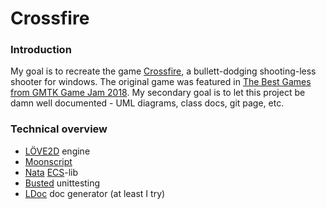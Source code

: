 # Crossfire

### Introduction
My goal is to recreate the game [Crossfire](https://seet.itch.io/crossfire), a bullett-dodging shooting-less shooter for windows.
The original game was featured in [The Best Games from GMTK Game Jam 2018](https://www.youtube.com/watch?v=s2ebZXQ_J8Q).
My secondary goal is to let this project be damn well documented - UML diagrams, class docs, git page, etc.
### Technical overview
 - [LÖVE2D](https://love2d.org/) engine
 - [Moonscript](https://moonscript.org/)
 - [Nata](https://github.com/tesselode/nata/) [ECS](https://en.wikipedia.org/wiki/Entity_component_system)-lib
 - [Busted](https://olivinelabs.com/busted/) unittesting
 - [LDoc](https://github.com/stevedonovan/LDoc) doc generator (at least I try)
